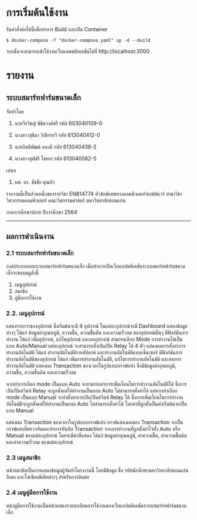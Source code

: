 # การเริ่มต้นใช้งาน
รันคำสั่งต่อไปนี้เพื่อทำการ Build และเปิด Container
```
$ docker-compose -f "docker-compose.yaml" up -d --build
```
จากนั้นจะสามารถเข้าใช้งานเว็บแอพพลิกเคชันได้ที่ http://localhost:3000


# รายงาน
## ระบบสมาร์ทฟาร์มขนาดเล็ก


จัดทำโดย


1. นายวีรวิชญ์  พิชิตวงศ์ศรี	รหัส    603040109-0

2. นางสาวสุธิมา วิเชียรทวี	รหัส    613040412-0

3. นายกิตติพัฒน์ แดงดี		รหัส    613040438-2

4. นางสาวสุพัชรี ไชยยา		รหัส    613040582-5


เสนอ

1. ผศ. ดร. ชัชชัย คุณบัว
                                    
รายงานนี้เป็นส่วนหนึ่งของรายวิชา EN814774 หัวข้อพิเศษทางคอมพิวเตอร์ซอฟต์แวร์
สาขาวิชาวิศวกรรมคอมพิวเตอร์ คณะวิศกรรมศาสตร์ มหาวิทยาลัยขอนแก่น

ภาคการศึกษาปลาย ปีการศึกษา 2564


---


## ผลการดำเนินงาน

### 2.1 ระบบสมาร์ทฟาร์มขนาดเล็ก
องค์ประกอบบนระบบสมาร์ทฟาร์มขนาดเล็ก เมื่อทำการเปิดเว็บแอปพลิเคชันระบบสมาร์ทฟาร์มขนาดเล็กจะพบเมนูดังนี้
1.	เมนูอุปกรณ์
2.	สมาชิก
3.	คู่มือการใช้งาน	


### 2.2.  เมนูอุปกรณ์
แสดงรายการของอุปกรณ์ ซึ่งเริ่มต้นจะมี 4 อุปกรณ์ 
ในแต่ละอุปกรณ์จะมี Dashboard แสดงข้อมูลต่างๆ ได้แก่ ข้อมูลค่าอุณหภูมิ, ความชื้น, ความชื้นดิน และความเร็วลม ของอุปกรณ์นั้นๆ
มีฟังก์ชันการทำงาน ได้แก่ เพิ่มอุปกรณ์, แก้ไขอุปกรณ์ และลบอุปกรณ์
สามารถเลือก Mode การทำงานได้เป็นแบบ Auto/Manual 
แต่ละอุปกรณ์ จะสามารถสั่งเปิด/ปิด Relay ได้  4 ตัว
แสดงผลการตั้งค่าการทำงานอัตโนมัติ ได้แก่ ทำงานอัตโนมัติรายสัปดาห์                          และทำงานอัตโนมัติแบบเซ็นเซอร์
มีฟังก์ชันการทำงานอัตโนมัติของอุปกรณ์ ได้แก่ เพิ่มการทำงานอัตโนมัติ,                       แก้ไขการทำงานอัตโนมัติ และลบการทำงานอัตโนมัติ
แสดงผล Transaction ของเวลาในรูปแบบกราฟแท่ง ซึ่งมีข้อมูลค่าอุณหภูมิ, ความชื้น, ความชื้นดิน และความเร็วลม

หากทำการเลือก mode เป็นแบบ Auto จะสามารถทำการเพิ่มเงื่อนไขการทำงานอัตโนมัติได้ ซึ่งการเปิด/ปิดสวิตซ์ Relay จะถูกตั้งแต่ให้ทำงานเป็นแบบ Auto ไม่สามารถตั้งค่าได้
แต่หากทำเลือก mode เป็นแบบ Manual จะทำตั้งค่าการเปิด/ปิดสวิตซ์ Relay ได้ ซึ่งการเพิ่มเงื่อนไขการทำงานอัตโนมัติจะถูกตั้งแต่ให้ทำงานเป็นแบบ Auto ไม่สามารถตั้งค่าได้
โดยค่าที่ถูกตั้งเป็นค่าเริ่มต้นจะเป็นแบบ Manual

แสดงผล Transaction ของเวลาในรูปแบบกราฟแท่ง
กราฟแสดงผลของ Transaction จะเป็นกราฟแท่งที่ตรวจจับและทำการบันทึก Transaction จากการทำงานที่ถูกตั้งค่าไว้ทั้ง Auto หรือ Manual ของแต่ละอุปกรณ์
โดยจะมีค่าที่แสดง ได้แก่ ข้อมูลค่าอุณหภูมิ, ค่าความชื้น, ค่าความชื้นดิน และค่าความเร็วลม ของแต่ละอุปกรณ์

### 2.3 เมนูสมาชิก
หน้าสมาชิกเป็นการแสดงข้อมูลผู้จัดทำโครงงานนี้ โดยมีข้อมูล ชื่อ รหัสนักศึกษามหาวิทยาลัยขอนแก่น  อีเมล และโซเชียลมีเดียต่างๆ สำหรับการติดต่อ

### 2.4 เมนูคู่มือการใช้งาน

หน้าคู่มือการใช้งานเป็นหน้าแสดงรายละเอียดการใช้งานของเว็บแอปพลิเคชันระบบสมาร์ทฟาร์มขนาดเล็ก
